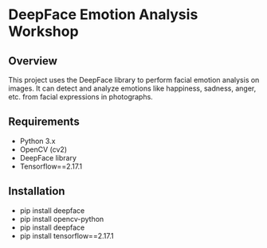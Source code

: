 # DeepFace Emotion Analysis Workshop

## Overview
This project uses the DeepFace library to perform facial emotion analysis on images. It can detect and analyze emotions like happiness, sadness, anger, etc. from facial expressions in photographs.

## Requirements
- Python 3.x
- OpenCV (cv2)
- DeepFace library
- Tensorflow==2.17.1

## Installation
- pip install deepface 
- pip install opencv-python
- pip install deepface
- pip install tensorflow==2.17.1
